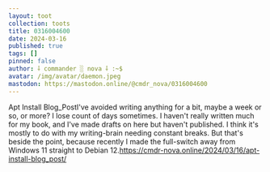 ```yaml
---
layout: toot
collection: toots
title: 0316004600
date: 2024-03-16
published: true
tags: []
pinned: false
author: ⸸ commander ░ nova ⸸ :~$
avatar: /img/avatar/daemon.jpeg
mastodon: https://mastodon.online/@cmdr_nova/0316004600
---
```


Apt Install Blog_PostI've avoided writing anything for a bit, maybe a week or so, or more? I lose count of days sometimes. I haven't really written much for my book, and I've made drafts on here but haven't published. I think it's mostly to do with my writing-brain needing constant breaks. But that's beside the point, because recently I made the full-switch away from Windows 11 straight to Debian 12.https://cmdr-nova.online/2024/03/16/apt-install-blog_post/
